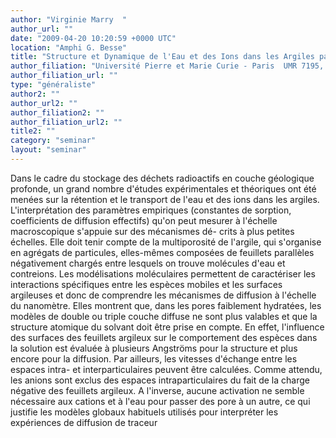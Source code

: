 ```yaml
---
author: "Virginie Marry  "
author_url: ""
date: "2009-04-20 10:20:59 +0000 UTC"
location: "Amphi G. Besse"
title: "Structure et Dynamique de l'Eau et des Ions dans les Argiles par Simulations Moléculaires"
author_filiation: "Université Pierre et Marie Curie - Paris  UMR 7195, Laboratoire PECSA, Paris"
author_filiation_url: ""
type: "généraliste"
author2: ""
author_url2: ""
author_filiation2: ""
author_filiation_url2: ""
title2: ""
category: "seminar" 
layout: "seminar"
---
```

Dans le cadre du stockage des déchets radioactifs en couche géologique profonde, un grand nombre d'études expérimentales et théoriques ont été menées sur la rétention et le transport de l'eau et des ions dans les argiles. L'interprétation des paramètres empiriques (constantes de sorption, coefficients de diffusion effectifs) qu'on peut mesurer à l'échelle macroscopique s'appuie sur des mécanismes dé- crits à plus petites échelles. Elle doit tenir compte de la multiporosité de l'argile, qui s'organise en agrégats de particules, elles-mêmes composées de feuillets parallèles négativement chargés entre lesquels on trouve molécules d'eau et contreions. Les modélisations moléculaires permettent de caractériser les interactions spécifiques entre les espèces mobiles et les surfaces argileuses et donc de comprendre les mécanismes de diffusion à l'échelle du nanomètre. Elles montrent que, dans les pores faiblement hydratées, les modèles de double ou triple couche diffuse ne sont plus valables et que la structure atomique du solvant doit être prise en compte. En effet, l'influence des surfaces des feuillets argileux sur le comportement des espèces dans la solution est évaluée à plusieurs Angströms pour la structure et plus encore pour la diffusion. Par ailleurs, les vitesses d'échange entre les espaces intra- et interparticulaires peuvent être calculées. Comme attendu, les anions sont exclus des espaces intraparticulaires du fait de la charge négative des feuillets argileux. A l'inverse, aucune activation ne semble nécessaire aux cations et à l'eau pour passer des pore à un autre, ce qui justifie les modèles globaux habituels utilisés pour interpréter les expériences de diffusion de traceur
